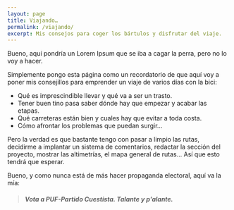 ```yaml
---
layout: page
title: Viajando…
permalink: /viajando/
excerpt: Mis consejos para coger los bártulos y disfrutar del viaje.
---
```

Bueno, aquí pondría un Lorem Ipsum que se iba a cagar la perra, pero no lo voy a hacer.

Simplemente pongo esta página como un recordatorio de que aquí voy a poner mis consejillos para emprender un viaje de varios días con la bici:

* Qué es imprescindible llevar y qué va a ser un trasto.
* Tener buen tino pasa saber dónde hay que empezar y acabar las etapas.
* Qué carreteras están bien y cuales hay que evitar a toda costa.
* Cómo afrontar los problemas que puedan surgir…

Pero la verdad es que bastante tengo con pasar a limpio las rutas, decidirme a implantar un sistema de comentarios, redactar la sección del proyecto, mostrar las altimetrías, el mapa general de rutas… Así que esto tendrá que esperar.

Bueno, y como nunca está de más hacer propaganda electoral, aquí va la mía:

> ##### Vota a PUF-Partido Cuestista. Talante y p'alante.
